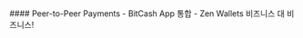 <div class="feature-item" markdown="1">
#### Peer-to-Peer Payments
- BitCash App 통합
- Zen Wallets 비즈니스 대 비즈니스!
</div>
